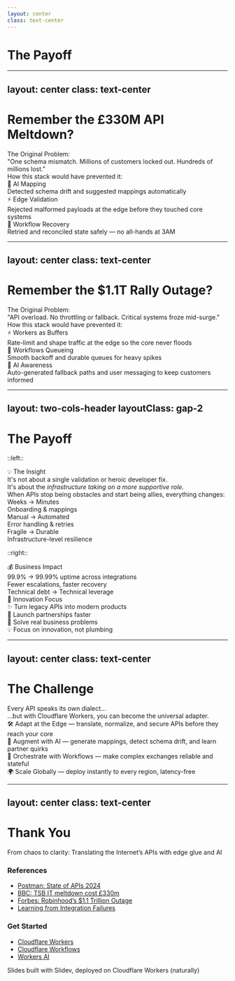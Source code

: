 ```yaml
---
layout: center
class: text-center
---
```


# The Payoff

<!-- speaker:
Quick reset: we opened with two big, real-world failures. This is where we close the loop and show the concrete payoff of the approach we just walked through.
"Alright — let’s bring it home. Remember those two disasters we started with? Here’s how the stack we built would have changed the story."
-->

---
layout: center
class: text-center
---

# Remember the £330M API Meltdown?

<div class="mb-8">

<div v-click="1" class="text-xl mb-6 font-bold">The Original Problem:</div>

<div v-click="2" class="p-6 bg-red-100 dark:bg-red-900 rounded-lg mb-6">
"One schema mismatch. Millions of customers locked out. Hundreds of millions lost."
</div>

</div>

<div v-click="3" class="mb-8">

<div class="text-xl mb-6 font-bold">How this stack would have prevented it:</div>

</div>

<div class="grid grid-cols-3 gap-4">

<div v-click="4" class="p-4 bg-green-100 dark:bg-green-900 rounded-lg">
<div class="text-lg font-bold mb-2">🤖 AI Mapping</div>
<div class="text-sm">Detected schema drift and suggested mappings automatically</div>
</div>

<div v-click="5" class="p-4 bg-blue-100 dark:bg-blue-900 rounded-lg">
<div class="text-lg font-bold mb-2">⚡ Edge Validation</div>
<div class="text-sm">Rejected malformed payloads at the edge before they touched core systems</div>
</div>

<div v-click="6" class="p-4 bg-purple-100 dark:bg-violet-500 rounded-lg">
<div class="text-lg font-bold mb-2">🔄 Workflow Recovery</div>
<div class="text-sm">Retried and reconciled state safely — no all-hands at 3AM</div>
</div>

</div>

<!-- speaker:
Walk through each box slowly.
AI Mapping: "Imagine onboarding a partner and the mapping code is 80% suggested by the model — you review and ship, not hand-code."
Edge Validation: "This is the gatekeeper. Bad data never reaches your ledger."
Workflow Recovery: "Durable retries + state means the system heals, not explodes."
Use a quiet, confident tone for the last line: "People sleep. Customers keep using the product. The bill doesn't hit the CFO."
-->

---
layout: center
class: text-center
---

# Remember the $1.1T Rally Outage?

<div class="mb-8">

<div v-click="1" class="text-xl mb-6 font-bold">The Original Problem:</div>

<div v-click="2" class="p-6 bg-red-100 dark:bg-red-900 rounded-lg mb-6">
"API overload. No throttling or fallback. Critical systems froze mid-surge."
</div>

</div>

<div v-click="3" class="mb-8">

<div class="text-xl mb-6 font-bold">How this stack would have prevented it:</div>

</div>

<div class="grid grid-cols-3 gap-4">

<div v-click="4" class="p-4 bg-green-100 dark:bg-green-900 rounded-lg">
<div class="text-lg font-bold mb-2">⚡ Workers as Buffers</div>
<div class="text-sm">Rate-limit and shape traffic at the edge so the core never floods</div>
</div>

<div v-click="5" class="p-4 bg-blue-100 dark:bg-blue-900 rounded-lg">
<div class="text-lg font-bold mb-2">🔄 Workflows Queueing</div>
<div class="text-sm">Smooth backoff and durable queues for heavy spikes</div>
</div>

<div v-click="6" class="p-4 bg-purple-100 dark:bg-violet-500 rounded-lg">
<div class="text-lg font-bold mb-2">🤖 AI Awareness</div>
<div class="text-sm">Auto-generated fallback paths and user messaging to keep customers informed</div>
</div>

</div>

<!-- speaker:
Emphasize the flow: buffering at the edge, then graceful queuing, then smart fallbacks and messaging.
Point out how this preserves user trust during peak events — even when things are strained, the product behaves like it's working.
Mention: "You lose transactions when users can't complete flows. You lose trust when they see silence."
-->

---
layout: two-cols-header
layoutClass: gap-2
---

# The Payoff

::left::

<div class="p-6 bg-green-100 dark:bg-green-900 rounded-lg mb-8">
<div class="text-lg font-bold mb-2">💡 The Insight</div>
It's not about a single validation or heroic developer fix.<br />
It's about the <i>infrastructure taking on a more supportive role.</i>
</div>

<div class="text-lg mb-4">
When APIs stop being obstacles and start being allies, everything changes:
</div>

<div class="space-y-4 mt-6 mb-6">
  <div v-click="1" class="flex items-center space-x-3">
    <div class="text-green-600 font-bold">Weeks → Minutes</div>
    <div class="text-sm opacity-75">Onboarding & mappings</div>
  </div>

  <div v-click="2" class="flex items-center space-x-3">
    <div class="text-green-600 font-bold">Manual → Automated</div>
    <div class="text-sm opacity-75">Error handling & retries</div>
  </div>

  <div v-click="3" class="flex items-center space-x-3">
    <div class="text-green-600 font-bold">Fragile → Durable</div>
    <div class="text-sm opacity-75">Infrastructure-level resilience</div>
  </div>
</div>

::right::

<div class="space-y-8">

<div v-click="4" class="p-6 bg-gradient-to-r from-blue-100 to-blue-200 dark:from-blue-900 dark:to-indigo-900 rounded-xl shadow-lg">
<div class="text-xl font-bold mb-4">💰 Business Impact</div>

<div class="space-y-3 text-sm">
  <div><span class="font-bold text-blue-300">99.9% → 99.99%</span> uptime across integrations</div>
  <div><span class="font-bold text-blue-300">Fewer escalations, faster recovery</span></div>
  <div><span class="font-bold text-blue-300">Technical debt → Technical leverage</span></div>
</div>
</div>

<div v-click="5" class="p-6 bg-gradient-to-r from-purple-100 to-pink-100 dark:from-purple-900 dark:to-pink-900 rounded-xl shadow-lg">
<div class="text-xl font-bold mb-4">🎯 Innovation Focus</div>

<div class="space-y-2 text-sm">
  <div>✨ Turn legacy APIs into modern products</div>
  <div>🚀 Launch partnerships faster</div>
  <div>🧠 Solve real business problems</div>
  <div>💡 Focus on innovation, not plumbing</div>
</div>
</div>

</div>

<!-- speaker:
Start by tying back to the earlier disasters — “These companies didn’t fail because they couldn’t code. They failed because their systems weren’t adaptive.”
Then reveal: the insight isn’t about the code, it’s about building infrastructure that turns chaos into order.
Use the left column to highlight developer and operational wins — time, automation, reliability.
Then shift to the right column: the bigger picture. Business continuity, resilience, and the ability to innovate again.
End with a small pause before transitioning to ‘The Challenge’: “So what happens when *you* become the universal adapter?”
-->

---
layout: center
class: text-center
---

# The Challenge

<div class="text-3xl mb-8">
Every API speaks its own dialect...
</div>

<div v-click class="text-2xl mb-12">
…but with Cloudflare Workers, <span class="font-bold">you can become the universal adapter.</span>
</div>

<div v-click class="space-y-6 text-left">

<div class="text-xl"><span class="font-bold">🛠️ Adapt at the Edge</span> — translate, normalize, and secure APIs before they reach your core</div>
<div class="text-xl"><span class="font-bold">🤖 Augment with AI</span> — generate mappings, detect schema drift, and learn partner quirks</div>
<div class="text-xl"><span class="font-bold">🔄 Orchestrate with Workflows</span> — make complex exchanges reliable and stateful</div>
<div class="text-xl"><span class="font-bold">🌍 Scale Globally</span> — deploy instantly to every region, latency-free</div>

</div>

<!-- speaker:
“We can’t change how every API behaves — but we *can* adapt to them effortlessly.”
Tie back to the travel metaphor: “Instead of fighting the sockets, you carry a universal adapter — and everything just works.”
Let that pause land before the call to action.
Tone: Empowering
-->

---
layout: center
class: text-center
---

# Thank You

<div class="text-lg opacity-75 mb-8">
From chaos to clarity: Translating the Internet’s APIs with edge glue and AI
</div>

<div class="grid grid-cols-2 gap-8 text-left max-w-2xl mx-auto">

<div>

### **References**

- [Postman: State of APIs 2024](https://www.postman.com/state-of-api/2024/)
- [BBC: TSB IT meltdown cost £330m](https://www.bbc.com/news/business-47425233)
- [Forbes: Robinhood’s $1.1 Trillion Outage](https://www.forbes.com/sites/billybambrough/2020/03/06/robinhoods-1-trillion-tech-outage/)
- [Learning from Integration Failures](https://www.1985.co.in/blog/learning-from-integration-failures/)

</div>

<div>

### **Get Started**

- [Cloudflare Workers](https://workers.cloudflare.com)
- [Cloudflare Workflows](https://developers.cloudflare.com/workflows)
- [Workers AI](https://developers.cloudflare.com/workers-ai)

</div>

</div>

<div class="mt-8 text-sm opacity-50">
Slides built with Slidev, deployed on Cloudflare Workers (naturally)
</div>

<!-- speaker:
Thank the audience warmly.
Offer a short next step: "I’ll be hanging out after the talk for questions and demos — or you can ping me on X/LinkedIn."
If you have a follow-up demo or repo, mention where to find it here or during the Q&A.
End with one final line: "Go teach those APIs to be friends." (light smile)
-->
